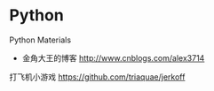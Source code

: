 # Python

Python Materials
- 金角大王的博客 http://www.cnblogs.com/alex3714


打飞机小游戏
https://github.com/triaquae/jerkoff
